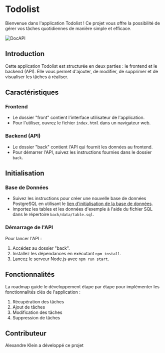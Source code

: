 # Todolist

Bienvenue dans l'application Todolist ! Ce projet vous offre la possibilité de gérer vos tâches quotidiennes de manière simple et efficace.

![DocAPI](https://github.com/AlexandreKleinJean/Draw-Art/assets/127552834/f3c9c4a6-00e6-4ffa-aa4b-e2e0849918fb)

## Introduction

Cette application Todolist est structurée en deux parties : le frontend et le backend (API). Elle vous permet d'ajouter, de modifier, de supprimer et de visualiser les tâches à réaliser.

## Caractéristiques

### Frontend

- Le dossier "front" contient l'interface utilisateur de l'application.
- Pour l'utiliser, ouvrez le fichier `index.html` dans un navigateur web.

### Backend (API)

- Le dossier "back" contient l'API qui fournit les données au frontend.
- Pour démarrer l'API, suivez les instructions fournies dans le dossier `back`.

## Initialisation

### Base de Données

- Suivez les instructions pour créer une nouvelle base de données PostgreSQL en utilisant le [lien d'initialisation de la base de données](https://example.com/database-init).
- Importez les tables et les données d'exemple à l'aide du fichier SQL dans le répertoire `back/data/table.sql`.

### Démarrage de l'API

Pour lancer l'API :

1. Accédez au dossier "back".
2. Installez les dépendances en exécutant `npm install`.
3. Lancez le serveur Node.js avec `npm run start`.

## Fonctionnalités

La roadmap guide le développement étape par étape pour implémenter les fonctionnalités clés de l'application :

1. Récupération des tâches
2. Ajout de tâches
3. Modification des tâches
4. Suppression de tâches

## Contributeur

Alexandre Klein a développé ce projet
